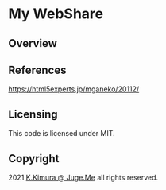 # My WebShare


## Overview



## References

https://html5experts.jp/mganeko/20112/




## Licensing

This code is licensed under MIT.


## Copyright

2021  [K.Kimura @ Juge.Me](https://github.com/dotnsf) all rights reserved.
